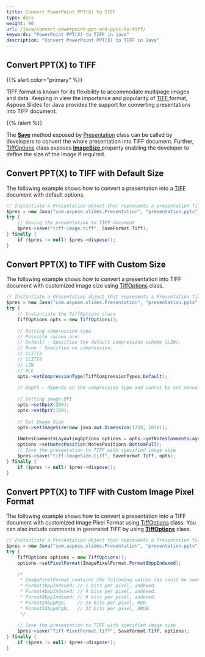 ```yaml
---
title: Convert PowerPoint PPT(X) to TIFF
type: docs
weight: 90
url: /java/convert-powerpoint-ppt-and-pptx-to-tiff/
keywords: "PowerPoint PPT(X) to TIFF in java"
description: "Convert PowerPoint PPT(X) to TIFF in Java"
---
```


## **Convert PPT(X) to TIFF**
{{% alert color="primary" %}} 

TIFF format is known for its flexibility to accommodate multipage images and data. Keeping in view the importance and popularity of [TIFF ](https://wiki.fileformat.com/image/tiff/)format, Aspose.Slides for Java provides the support for converting presentations into TIFF document.

{{% /alert %}} 

The [**Save**](https://apireference.aspose.com/slides/java/com.aspose.slides/Presentation#save-java.lang.String-int-com.aspose.slides.ISaveOptions-) method exposed by [Presentation](https://apireference.aspose.com/java/slides/com.aspose.slides/presentation) class can be called by developers to convert the whole presentation into TIFF document. Further, [TiffOptions](https://apireference.aspose.com/java/slides/com.aspose.slides/tiffoptions) class exposes [**ImageSize** ](https://apireference.aspose.com/java/slides/com.aspose.slides/TiffOptions#setImageSize-java.awt.Dimension-)property enabling the developer to define the size of the image if required.

## **Convert PPT(X) to TIFF with Default Size**
The following example shows how to convert a presentation into a [TIFF](https://wiki.fileformat.com/image/tiff/) document with default options.

```java
// Instantiate a Presentation object that represents a presentation file
$pres = new Java("com.aspose.slides.Presentation", "presentation.pptx");
try {
    // Saving the presentation to TIFF document
    $pres->save("tiff-image.tiff", SaveFormat.Tiff);
} finally {
    if ($pres != null) $pres->dispose();
}
```

## **Convert PPT(X) to TIFF with Custom Size**
The following example shows how to convert a presentation into TIFF document with customized image size using [TiffOptions](https://apireference.aspose.com/java/slides/com.aspose.slides/TiffOptions) class.

```java
// Instantiate a Presentation object that represents a Presentation file
$pres = new Java("com.aspose.slides.Presentation", "presentation.pptx");
try {
    // Instantiate the TiffOptions class
    TiffOptions opts = new TiffOptions();
    
    // Setting compression type
    // Possible values are:
    // Default - Specifies the default compression scheme (LZW).
    // None - Specifies no compression.
    // CCITT3
    // CCITT4
    // LZW
    // RLE
    opts->setCompressionType(TiffCompressionTypes.Default);
    
    // Depth – depends on the compression type and cannot be set manually.
    
    // Setting image DPI
    opts->setDpiX(200);
    opts->setDpiY(100);
    
    // Set Image Size
    opts->setImageSize(new java.awt.Dimension(1728, 1078));
    
    INotesCommentsLayoutingOptions options = opts->getNotesCommentsLayouting();
    options->setNotesPosition(NotesPositions.BottomFull);
    // Save the presentation to TIFF with specified image size
    $pres->save("tiff-ImageSize.tiff", SaveFormat.Tiff, opts);
} finally {
    if ($pres != null) $pres->dispose();
}    
```

## **Convert PPT(X) to TIFF with Custom Image Pixel Format**
The following example shows how to convert a presentation into a TIFF document with customized Image Pixel Format using [TiffOptions](https://apireference.aspose.com/java/slides/com.aspose.slides/TiffOptions) class. You can also include comments in generated TIFF by using [**TiffOptions**](https://apireference.aspose.com/java/slides/com.aspose.slides/TiffOptions) class.

```java
// Instantiate a Presentation object that represents a Presentation file
$pres = new Java("com.aspose.slides.Presentation", "presentation.pptx");
try {
    TiffOptions options = new TiffOptions();
    options->setPixelFormat(ImagePixelFormat.Format8bppIndexed);
    
    /*
     * ImagePixelFormat contains the following values (as could be seen from documentation):
     * Format1bppIndexed; // 1 bits per pixel, indexed.
     * Format4bppIndexed; // 4 bits per pixel, indexed.
     * Format8bppIndexed; // 8 bits per pixel, indexed.
     * Format24bppRgb;    // 24 bits per pixel, RGB.
     * Format32bppArgb;   // 32 bits per pixel, ARGB.
     */
    
    // Save the presentation to TIFF with specified image size
    $pres->save("Tiff-PixelFormat.tiff", SaveFormat.Tiff, options);
} finally {
    if ($pres != null) $pres->dispose();
}
```
